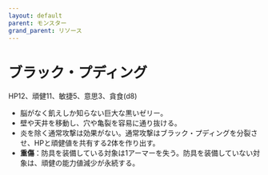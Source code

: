 ```yaml
---
layout: default
parent: モンスター
grand_parent: リソース
---
```


# ブラック・プディング

HP12、頑健11、敏捷5、意思3、貪食(d8)

- 脳がなく飢えしか知らない巨大な黒いゼリー。
- 壁や天井を移動し、穴や亀裂を容易に通り抜ける。
- 炎を除く通常攻撃は効果がない。通常攻撃はブラック・プディングを分裂させ、HPと頑健値を共有する2体を作り出す。
- **重傷**：防具を装備している対象は1アーマーを失う。防具を装備していない対象は、頑健の能力値減少が永続する。
